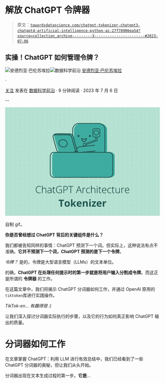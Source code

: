 # 解放 ChatGPT 令牌器

> 原文：[`towardsdatascience.com/chatgpt-tokenizer-chatgpt3-chatgpt4-artificial-intelligence-python-ai-27f78906ea54?source=collection_archive---------3-----------------------#2023-07-06`](https://towardsdatascience.com/chatgpt-tokenizer-chatgpt3-chatgpt4-artificial-intelligence-python-ai-27f78906ea54?source=collection_archive---------3-----------------------#2023-07-06)

## 实操！ChatGPT 如何管理令牌？

[](https://medium.com/@andvalenzuela?source=post_page-----27f78906ea54--------------------------------)![安德烈亚·巴伦苏埃拉](https://medium.com/@andvalenzuela?source=post_page-----27f78906ea54--------------------------------)[](https://towardsdatascience.com/?source=post_page-----27f78906ea54--------------------------------)![数据科学前沿](https://towardsdatascience.com/?source=post_page-----27f78906ea54--------------------------------) [安德烈亚·巴伦苏埃拉](https://medium.com/@andvalenzuela?source=post_page-----27f78906ea54--------------------------------)

·

[关注](https://medium.com/m/signin?actionUrl=https%3A%2F%2Fmedium.com%2F_%2Fsubscribe%2Fuser%2Fa6f3f1654c3&operation=register&redirect=https%3A%2F%2Ftowardsdatascience.com%2Fchatgpt-tokenizer-chatgpt3-chatgpt4-artificial-intelligence-python-ai-27f78906ea54&user=Andrea+Valenzuela&userId=a6f3f1654c3&source=post_page-a6f3f1654c3----27f78906ea54---------------------post_header-----------) 发表在 [数据科学前沿](https://towardsdatascience.com/?source=post_page-----27f78906ea54--------------------------------) · 9 分钟阅读 · 2023 年 7 月 6 日[](https://medium.com/m/signin?actionUrl=https%3A%2F%2Fmedium.com%2F_%2Fvote%2Ftowards-data-science%2F27f78906ea54&operation=register&redirect=https%3A%2F%2Ftowardsdatascience.com%2Fchatgpt-tokenizer-chatgpt3-chatgpt4-artificial-intelligence-python-ai-27f78906ea54&user=Andrea+Valenzuela&userId=a6f3f1654c3&source=-----27f78906ea54---------------------clap_footer-----------)

--

[](https://medium.com/m/signin?actionUrl=https%3A%2F%2Fmedium.com%2F_%2Fbookmark%2Fp%2F27f78906ea54&operation=register&redirect=https%3A%2F%2Ftowardsdatascience.com%2Fchatgpt-tokenizer-chatgpt3-chatgpt4-artificial-intelligence-python-ai-27f78906ea54&source=-----27f78906ea54---------------------bookmark_footer-----------)![](img/d6d00dc92aaafbfe984040c4f28c2509.png)

自制 gif。

**你是否曾经想过 ChatGPT 背后的关键组件是什么？**

我们都被告知同样的事情：ChatGPT 预测下一个词。但实际上，这种说法有点不准确。**它并不预测下一个词，ChatGPT 预测的是下一个令牌**。

*令牌？* 是的，令牌是大型语言模型（LLMs）的文本单位。

的确，**ChatGPT 在处理任何提示时的第一步就是将用户输入分割成令牌**。而这正是所谓的 **令牌器** 的工作。

在这篇文章中，我们将揭示 ChatGPT 分词器如何工作，并通过 OpenAI 原用的`tiktoken`库进行实践操作。

*TikTok-en… 有趣得很 :)*

让我们深入探讨分词器实际执行的步骤，以及它的行为如何真正影响 ChatGPT 输出的质量。

# 分词器如何工作

在文章掌握 ChatGPT：利用 LLM 进行有效总结中，我们已经看到了一些 ChatGPT 分词器的奥秘，但让我们从头开始。

分词器出现在文本生成过程的第一步。**它是**…
